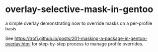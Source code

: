 # overlay-selective-mask-in-gentoo
a simple overlay demonstrating now to override masks on a per-profile basis

See https://trofi.github.io/posts/201-masking-a-package-in-gentoo-overlay.html
for step-by-step process to manage profile overrides.
